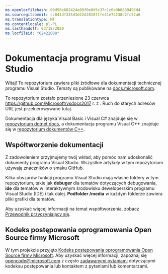 ```yaml
---
ms.openlocfilehash: 09d58e682424e09f0e8d5c37c1c6e0b8839495d4
ms.sourcegitcommit: cc841df335d1d22d281871fe41e74238d2fc52a6
ms.translationtype: MT
ms.contentlocale: pl-PL
ms.lasthandoff: 03/18/2020
ms.locfileid: "62422088"
---
```

# <a name="visual-studio-documentation"></a>Dokumentacja programu Visual Studio

Witaj! To repozytorium zawiera pliki źródłowe dla dokumentacji technicznej programu Visual Studio. Tematy są publikowane na [docs.microsoft.com](https://docs.microsoft.com/visualstudio).

To repozytorium zostało przeniesione 23 czerwca https://github.com/Microsoft/vsdocs2017 r. z . Ruch do starych adresów URL jest przekierowywane tutaj.

Dokumentacja dla języka Visual Basic i Visual C# znajduje się w [repozytorium dotnet docs](https://github.com/dotnet/docs/tree/master/docs), a dokumentacja programu Visual C++ znajduje się w [repozytorium dokumentów C++](http://github.com/MicrosoftDocs/cpp-docs).

## <a name="contribute-to-the-documentation"></a>Współtworzenie dokumentacji

Z zadowoleniem przyjmujemy twój wkład, aby pomóc nam udoskonalić dokumenty programu Visual Studio. Wszystkie artykuły w tym repozytorium używają znaczników o smaku GitHub.

Kilka obszarów funkcji programu Visual Studio mają własne foldery w tym repozytorium, takie jak **debuger** dla tematów dotyczących debugowania, **ide** dla tematów w interaktywnym środowisku deweloperskim programu Visual Studio (IDE) i tak dalej. **Podfolder /media** w każdym folderze zawiera pliki grafiki dla tematów.

Aby uzyskać więcej informacji na temat współtworzenia, zobacz [Przewodnik przyczyniający się](CONTRIBUTING.md).

## <a name="microsoft-open-source-code-of-conduct"></a>Kodeks postępowania oprogramowania Open Source firmy Microsoft

W tym projekcie przyjęto [Kodeks postępowania oprogramowania Open Source firmy Microsoft](https://opensource.microsoft.com/codeofconduct/). Aby uzyskać więcej informacji, zapoznaj się [opencode@microsoft.com](mailto:opencode@microsoft.com) z często [zadawanymi pytaniami](https://opensource.microsoft.com/codeofconduct/faq/) dotyczącymi kodeksu postępowania lub kontaktem z pytaniami lub komentarzami.
